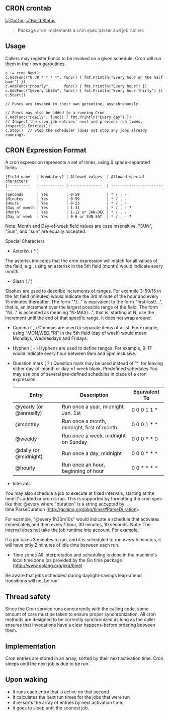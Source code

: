 CRON crontab
------

[![GoDoc](http://godoc.org/github.com/robfig/cron?status.png)](http://godoc.org/github.com/robfig/cron) 
[![Build Status](https://travis-ci.org/robfig/cron.svg?branch=master)](https://travis-ci.org/robfig/cron)

> Package cron implements a cron spec parser and job runner.

## Usage

Callers may register Funcs to be invoked on a given schedule.  Cron will run
them in their own goroutines.
```
c := cron.New()
c.AddFunc("0 30 * * * *", func() { fmt.Println("Every hour on the half hour") })
c.AddFunc("@hourly",      func() { fmt.Println("Every hour") })
c.AddFunc("@every 1h30m", func() { fmt.Println("Every hour thirty") })
c.Start()

// Funcs are invoked in their own goroutine, asynchronously.

// Funcs may also be added to a running Cron
c.AddFunc("@daily", func() { fmt.Println("Every day") })
// Inspect the cron job entries' next and previous run times.
inspect(c.Entries())
c.Stop()  // Stop the scheduler (does not stop any jobs already running).
```

## CRON Expression Format
A cron expression represents a set of times, using 6 space-separated fields.

	|Field name   | Mandatory? | Allowed values  | Allowed special characters
	|----------   | ---------- | --------------  | --------------------------
	|Seconds      | Yes        | 0-59            | * / , -
	|Minutes      | Yes        | 0-59            | * / , -
	|Hours        | Yes        | 0-23            | * / , -
	|Day of month | Yes        | 1-31            | * / , - ?
	|Month        | Yes        | 1-12 or JAN-DEC | * / , -
	|Day of week  | Yes        | 0-6 or SUN-SAT  | * / , - ?
  
Note: Month and Day-of-week field values are case insensitive.  "SUN", "Sun", and "sun" are equally accepted.

Special Characters
* Asterisk ( * )

The asterisk indicates that the cron expression will match for all values of the field; e.g., using an asterisk in the 5th field (month) would indicate every month.
* Slash ( / )

Slashes are used to describe increments of ranges. For example 3-59/15 in the
1st field (minutes) would indicate the 3rd minute of the hour and every 15
minutes thereafter. The form "*\/..." is equivalent to the form "first-last/...",
that is, an increment over the largest possible range of the field.  The form
"N/..." is accepted as meaning "N-MAX/...", that is, starting at N, use the
increment until the end of that specific range.  It does not wrap around.

* Comma ( , )
Commas are used to separate items of a list. For example, using "MON,WED,FRI" in
the 5th field (day of week) would mean Mondays, Wednesdays and Fridays.

* Hyphen ( - )
Hyphens are used to define ranges. For example, 9-17 would indicate every
hour between 9am and 5pm inclusive.
* Question mark ( ? )
Question mark may be used instead of '*' for leaving either day-of-month or
day-of-week blank.
Predefined schedules
You may use one of several pre-defined schedules in place of a cron expression.

	|Entry                  | Description                                | Equivalent To
	|-----                  | -----------                                | -------------
	|@yearly (or @annually) | Run once a year, midnight, Jan. 1st        | 0 0 0 1 1 *
	|@monthly               | Run once a month, midnight, first of month | 0 0 0 1 * *
	|@weekly                | Run once a week, midnight on Sunday        | 0 0 0 * * 0
	|@daily (or @midnight)  | Run once a day, midnight                   | 0 0 0 * * *
	|@hourly                | Run once an hour, beginning of hour        | 0 0 * * * *

* Intervals

You may also schedule a job to execute at fixed intervals, starting at the time it's added 
or cron is run. This is supported by formatting the cron spec like this:
    @every <duration>
where "duration" is a string accepted by time.ParseDuration (http://golang.org/pkg/time/#ParseDuration).

For example, "@every 1h30m10s" would indicate a schedule that activates immediately,and then every 1 hour, 30 minutes, 10 seconds.
Note: The interval does not take the job runtime into account.  For example,

if a job takes 3 minutes to run, and it is scheduled to run every 5 minutes, it will have only 2 minutes of idle time between each run.

* Time zones
All interpretation and scheduling is done in the machine's local time zone (as provided by the Go time package (http://www.golang.org/pkg/time).

Be aware that jobs scheduled during daylight-savings leap-ahead transitions will not be run!

## Thread safety

Since the Cron service runs concurrently with the calling code, some amount of care must be taken to ensure proper synchronization.
All cron methods are designed to be correctly synchronized as long as the caller ensures that invocations have a clear happens-before ordering between them.

## Implementation
Cron entries are stored in an array, sorted by their next activation time.  Cron
sleeps until the next job is due to be run.

## Upon waking
 * it runs each entry that is active on that second
 * it calculates the next run times for the jobs that were run
 * it re-sorts the array of entries by next activation time.
 * it goes to sleep until the soonest job.

